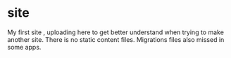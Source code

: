 # site
My first site , uploading here to get better understand when trying to make another site.
There is no static content files.
Migrations files also missed in some apps.
